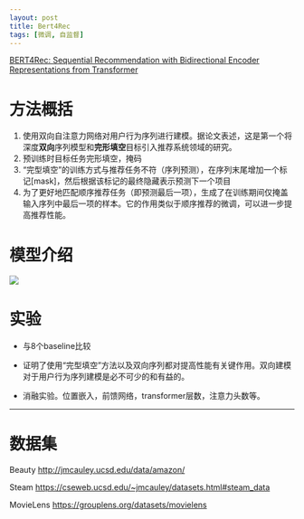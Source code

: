 ```yaml
---
layout: post
title: Bert4Rec
tags: [微调, 自监督]
---
```

[BERT4Rec: Sequential Recommendation with Bidirectional Encoder Representations from Transformer](
https://doi.org/10.48550/arXiv.1904.06690
)

# 方法概括
1. 使用双向自注意力网络对用户行为序列进行建模。据论文表述，这是第一个将深度**双向**序列模型和**完形填空**目标引入推荐系统领域的研究。
2. 预训练时目标任务完形填空，掩码
3. “完型填空”的训练方式与推荐任务不符（序列预测），在序列末尾增加一个标记[mask]，然后根据该标记的最终隐藏表示预测下一个项目
4. 为了更好地匹配顺序推荐任务（即预测最后一项），生成了在训练期间仅掩盖输入序列中最后一项的样本。它的作用类似于顺序推荐的微调，可以进一步提高推荐性能。



# 模型介绍
![](/PreRec/assets/fig/bert4rs.png)

# 实验
- 与8个baseline比较

- 证明了使用“完型填空”方法以及双向序列都对提高性能有关键作用。双向建模对于用户行为序列建模是必不可少的和有益的。

- 消融实验。位置嵌入，前馈网络，transformer层数，注意力头数等。

  


---
# 数据集

Beauty http://jmcauley.ucsd.edu/data/amazon/

Steam   https://cseweb.ucsd.edu/~jmcauley/datasets.html#steam_data

MovieLens https://grouplens.org/datasets/movielens


